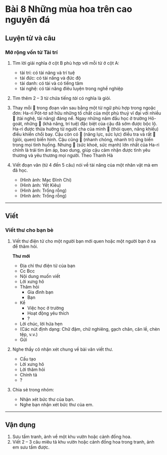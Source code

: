# Bài 8 Những mùa hoa trên cao nguyên đá

## Luyện từ và câu

### Mở rộng vốn từ Tài trí

1.  Tìm lời giải nghĩa ở cột B phù hợp với mỗi từ ở cột A:
    *   tài trí: có tài năng và trí tuệ
    *   tài đức: có tài năng và đức độ
    *   tài danh: có tài và có tiếng tăm
    *   tài nghệ: có tài năng điêu luyện trong nghề nghiệp

2.  Tìm thêm 2 – 3 từ chứa tiếng *tài* có nghĩa là giỏi.

3.  Thay mỗi 🌸 trong đoạn văn sau bằng một từ ngữ phù hợp trong ngoặc đơn:
    Ha-ri Pót-tơ sở hữu những tố chất của một phù thuỷ vĩ đại với nhiều 🌸 (tài nghệ, tài năng) đáng nể. Ngay những năm đầu học ở trường Hô-goát, những 🌸 (khả năng, trí tuệ) đặc biệt của cậu đã sớm được bộc lộ. Ha-ri được thừa hưởng từ người cha của mình 🌸 (thói quen, năng khiếu) điều khiển chổi bay. Cậu còn có 🌸 (năng lực, sức lực) điều tra và rất 🌸 (giỏi, quen) biến hình. Cậu cũng 🌸 (nhanh chóng, nhanh trí) ứng biến trong mọi tình huống. Nhưng 🌸 (sức khoẻ, sức mạnh) lớn nhất của Ha-ri chính là trái tim ấm áp, bao dung, giúp cậu cảm nhận được tình yêu thương và yêu thương mọi người.
    Theo Thanh Hà

4.  Viết đoạn văn (từ 4 đến 5 câu) nói về tài năng của một nhân vật mà em đã học.
    *   (Hình ảnh: Mạc Đĩnh Chi)
    *   (Hình ảnh: Yết Kiêu)
    *   (Hình ảnh: Trống rỗng)
    *   (Hình ảnh: Trống rỗng)

---

## Viết

### Viết thư cho bạn bè

1.  Viết thư điện tử cho một người bạn mới quen hoặc một người bạn ở xa để thăm hỏi.

    **Thư mới**
    *   Địa chỉ thư điện tử của bạn
    *   Cc Bcc
    *   Nội dung muốn viết
    *   Lời xưng hô
    *   Thăm hỏi
        *   Gia đình bạn
        *   Bạn
    *   Kể
        *   Việc học ở trường
        *   Hoạt động yêu thích
        *   ?
    *   Lời chúc, lời hứa hẹn
    *   (Các nút định dạng: Chữ đậm, chữ nghiêng, gạch chân, căn lề, chèn tệp, v.v.)
    *   Gửi

2.  Nghe thầy cô nhận xét chung về bài văn viết thư.
    *   Cấu tạo
    *   Lời xưng hô
    *   Lời thăm hỏi
    *   Chính tả
    *   ?

3.  Chia sẻ trong nhóm:
    *   Nhận xét bức thư của bạn.
    *   Nghe bạn nhận xét bức thư của em.

---

## Vận dụng

1.  Sưu tầm tranh, ảnh về một khu vườn hoặc cảnh đồng hoa.
2.  Viết 2 – 3 câu miêu tả khu vườn hoặc cảnh đồng hoa trong tranh, ảnh em sưu tầm được.
